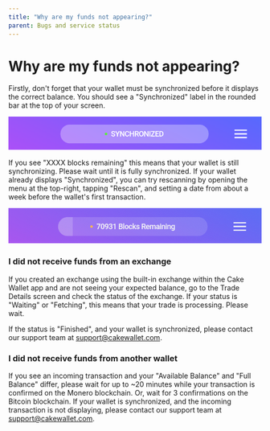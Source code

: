 ```yaml
---
title: "Why are my funds not appearing?"
parent: Bugs and service status
---
```


# Why are my funds not appearing?  

Firstly, don't forget that your wallet must be synchronized before it displays the correct balance. You should see a "Synchronized" label in the rounded bar at the top of your screen.  

[![Synchronized](/images/funds-1.jpg)](/images/funds-1.jpg)

If you see "XXXX blocks remaining" this means that your wallet is still synchronizing. Please wait until it is fully synchronized. If your wallet already displays "Synchronized", you can try rescanning by opening the menu at the top-right, tapping "Rescan", and setting a date from about a week before the wallet's first transaction.

[![Syncing](/images/funds-2.jpg)](/images/funds-2.jpg)

### I did not receive funds from an exchange  

If you created an exchange using the built-in exchange within the Cake Wallet app and are not seeing your expected balance, go to the Trade Details screen and check the status of the exchange. If your status is "Waiting" or "Fetching", this means that your trade is processing. Please wait.

If the status is "Finished", and your wallet is synchronized, please contact our support team at [support@cakewallet.com](mailto:support@cakewallet.com).

### I did not receive funds from another wallet

If you see an incoming transaction and your "Available Balance" and "Full Balance" differ, please wait for up to ~20 minutes while your transaction is confirmed on the Monero blockchain. Or, wait for 3 confirmations on the Bitcoin blockchain. If your wallet is synchronized, and the incoming transaction is not displaying, please contact our support team at [support@cakewallet.com](mailto:support@cakewallet.com).  
